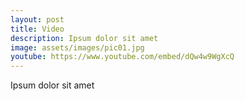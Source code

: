 ```yaml
---
layout: post
title: Video
description: Ipsum dolor sit amet
image: assets/images/pic01.jpg
youtube: https://www.youtube.com/embed/dQw4w9WgXcQ
---
```


Ipsum dolor sit amet
